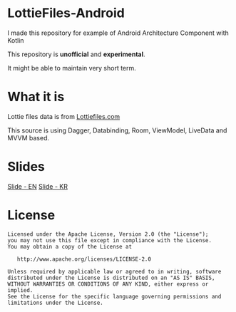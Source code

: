 # LottieFiles-Android

I made this repository for example of Android Architecture Component with Kotlin

This repository is **unofficial** and **experimental**.

It might be able to maintain very short term.  

# What it is

Lottie files data is from [Lottiefiles.com](http://www.lottiefiles.com/)

This source is using Dagger, Databinding, Room, ViewModel, LiveData and MVVM based.

# Slides

[Slide - EN](https://goo.gl/WdEotL)
[Slide - KR](https://www.slideshare.net/ssuser70b5b8/android-architecture-component-on-kotlin)


# License

```
Licensed under the Apache License, Version 2.0 (the "License");
you may not use this file except in compliance with the License.
You may obtain a copy of the License at

   http://www.apache.org/licenses/LICENSE-2.0

Unless required by applicable law or agreed to in writing, software
distributed under the License is distributed on an "AS IS" BASIS,
WITHOUT WARRANTIES OR CONDITIONS OF ANY KIND, either express or implied.
See the License for the specific language governing permissions and
limitations under the License.
```
